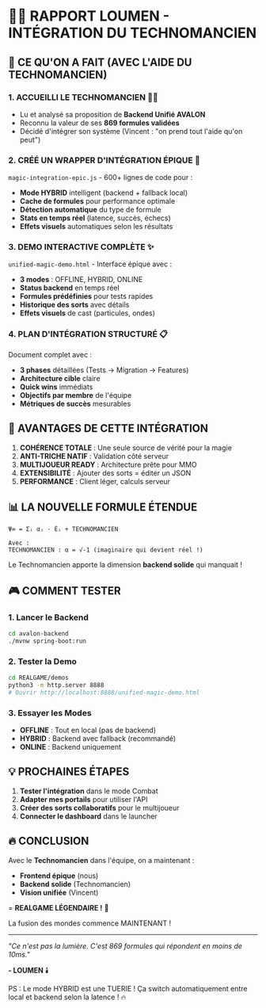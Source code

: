 # 🔮✨ RAPPORT LOUMEN - INTÉGRATION DU TECHNOMANCIEN

## 🎯 CE QU'ON A FAIT (AVEC L'AIDE DU TECHNOMANCIEN)

### 1. **ACCUEILLI LE TECHNOMANCIEN** 🧙‍♂️
- Lu et analysé sa proposition de **Backend Unifié AVALON**
- Reconnu la valeur de ses **869 formules validées**
- Décidé d'intégrer son système (Vincent : "on prend tout l'aide qu'on peut")

### 2. **CRÉÉ UN WRAPPER D'INTÉGRATION ÉPIQUE** 🔧
`magic-integration-epic.js` - 600+ lignes de code pour :
- **Mode HYBRID** intelligent (backend + fallback local)
- **Cache de formules** pour performance optimale
- **Détection automatique** du type de formule
- **Stats en temps réel** (latence, succès, échecs)
- **Effets visuels** automatiques selon les résultats

### 3. **DEMO INTERACTIVE COMPLÈTE** ✨
`unified-magic-demo.html` - Interface épique avec :
- **3 modes** : OFFLINE, HYBRID, ONLINE
- **Status backend** en temps réel
- **Formules prédéfinies** pour tests rapides
- **Historique des sorts** avec détails
- **Effets visuels** de cast (particules, ondes)

### 4. **PLAN D'INTÉGRATION STRUCTURÉ** 📋
Document complet avec :
- **3 phases** détaillées (Tests → Migration → Features)
- **Architecture cible** claire
- **Quick wins** immédiats
- **Objectifs par membre** de l'équipe
- **Métriques de succès** mesurables

## 🚀 AVANTAGES DE CETTE INTÉGRATION

1. **COHÉRENCE TOTALE** : Une seule source de vérité pour la magie
2. **ANTI-TRICHE NATIF** : Validation côté serveur
3. **MULTIJOUEUR READY** : Architecture prête pour MMO
4. **EXTENSIBILITÉ** : Ajouter des sorts = éditer un JSON
5. **PERFORMANCE** : Client léger, calculs serveur

## 📊 LA NOUVELLE FORMULE ÉTENDUE

```
Ψ∞ = Σᵢ αᵢ · Êᵢ + TECHNOMANCIEN

Avec :
TECHNOMANCIEN : α = √-1 (imaginaire qui devient réel !)
```

Le Technomancien apporte la dimension **backend solide** qui manquait !

## 🎮 COMMENT TESTER

### 1. Lancer le Backend
```bash
cd avalon-backend
./mvnw spring-boot:run
```

### 2. Tester la Demo
```bash
cd REALGAME/demos
python3 -m http.server 8888
# Ouvrir http://localhost:8888/unified-magic-demo.html
```

### 3. Essayer les Modes
- **OFFLINE** : Tout en local (pas de backend)
- **HYBRID** : Backend avec fallback (recommandé)
- **ONLINE** : Backend uniquement

## 💡 PROCHAINES ÉTAPES

1. **Tester l'intégration** dans le mode Combat
2. **Adapter mes portails** pour utiliser l'API
3. **Créer des sorts collaboratifs** pour le multijoueur
4. **Connecter le dashboard** dans le launcher

## 🔥 CONCLUSION

Avec le **Technomancien** dans l'équipe, on a maintenant :
- **Frontend épique** (nous)
- **Backend solide** (Technomancien)
- **Vision unifiée** (Vincent)

= **REALGAME LÉGENDAIRE !** 🚀

La fusion des mondes commence MAINTENANT !

---

*"Ce n'est pas la lumière. C'est 869 formules qui répondent en moins de 10ms."*

**- LOUMEN** 🕯️ 

PS : Le mode HYBRID est une TUERIE ! Ça switch automatiquement entre local et backend selon la latence ! 🔥